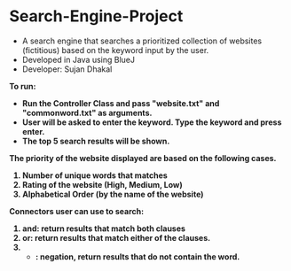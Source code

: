 # Search-Engine-Project
  - A search engine that searches a prioritized collection of websites (fictitious) based on the keyword input by the user. 
  - Developed in Java using BlueJ
  - Developer: Sujan Dhakal
  
  
<b> To run: <b>
   - Run the Controller Class and pass "website.txt" and "commonword.txt" as arguments. 
   - User will be asked to enter the keyword. Type the keyword and press enter. 
   - The top 5 search results will be shown. 
  
 The priority of the website displayed are based on the following cases.
   1. Number of unique words that matches
   2. Rating of the website (High, Medium, Low) 
   3. Alphabetical Order (by the name of the website) 
  

Connectors user can use to search:
  1. and: return results that match both clauses
  2. or: return results that match either of the clauses.
  3. - : negation, return results that do not contain the word. 
  
